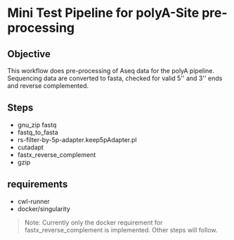 # Mini Test Pipeline for polyA-Site pre-processing
## Objective
This workflow does pre-processing of Aseq data for the polyA pipeline.
Sequencing data are converted to fasta, checked for valid 5'' and 3'' ends and reverse complemented.

## Steps
  - gnu_zip fastq
  - fastq_to_fasta
  - rs-filter-by-5p-adapter.keep5pAdapter.pl
  - cutadapt
  - fastx_reverse_complement
  - gzip

## requirements
  - cwl-runner
  - docker/singularity
> Note: Currently only the docker requirement for fastx_reverse_complement is implemented. Other steps will follow.
